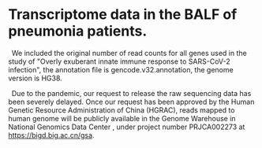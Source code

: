 # Transcriptome data in the BALF of pneumonia patients.
&#8194;We included the original number of read counts for all genes used in the study of "Overly exuberant innate immune response to SARS-CoV-2 infection", the annotation file is gencode.v32.annotation, the genome version is HG38. 

&#8194;Due to the pandemic, our request to release the raw sequencing data has been severely delayed. Once our request has been approved by the Human Genetic Resource Administration of China (HGRAC), reads mapped to human genome will be publicly available in the Genome Warehouse in National Genomics Data Center , under project number PRJCA002273 at https://bigd.big.ac.cn/gsa.
